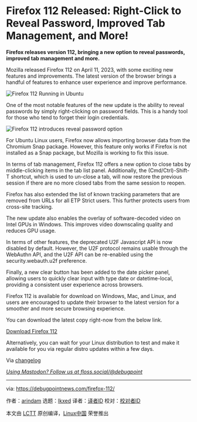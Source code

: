 [#]: subject: "Firefox 112 Released: Right-Click to Reveal Password, Improved Tab Management, and More!"
[#]: via: "https://debugpointnews.com/firefox-112/"
[#]: author: "arindam https://debugpointnews.com/author/dpicubegmail-com/"
[#]: collector: "lkxed"
[#]: translator: " "
[#]: reviewer: " "
[#]: publisher: " "
[#]: url: " "

Firefox 112 Released: Right-Click to Reveal Password, Improved Tab Management, and More!
======

**Firefox releases version 112, bringing a new option to reveal passwords, improved tab management and more.**

Mozilla released Firefox 112 on April 11, 2023, with some exciting new features and improvements. The latest version of the browser brings a handful of features to enhance user experience and improve performance.

![Firefox 112 Running in Ubuntu][1]

One of the most notable features of the new update is the ability to reveal passwords by simply right-clicking on password fields. This is a handy tool for those who tend to forget their login credentials.

![Firefox 112 introduces reveal password option][2]

For Ubuntu Linux users, Firefox now allows importing browser data from the Chromium Snap package. However, this feature only works if Firefox is not installed as a Snap package, but Mozilla is working to fix this issue.

In terms of tab management, Firefox 112 offers a new option to close tabs by middle-clicking items in the tab list panel. Additionally, the (Cmd/Ctrl)-Shift-T shortcut, which is used to un-close a tab, will now restore the previous session if there are no more closed tabs from the same session to reopen.

Firefox has also extended the list of known tracking parameters that are removed from URLs for all ETP Strict users. This further protects users from cross-site tracking.

The new update also enables the overlay of software-decoded video on Intel GPUs in Windows. This improves video downscaling quality and reduces GPU usage.

In terms of other features, the deprecated U2F Javascript API is now disabled by default. However, the U2F protocol remains usable through the WebAuthn API, and the U2F API can be re-enabled using the security.webauth.u2f preference.

Finally, a new clear button has been added to the date picker panel, allowing users to quickly clear input with type date or datetime-local, providing a consistent user experience across browsers.

Firefox 112 is available for download on Windows, Mac, and Linux, and users are encouraged to update their browser to the latest version for a smoother and more secure browsing experience.

You can download the latest copy right-now from the below link.

[Download Firefox 112][3]

Alternatively, you can wait for your Linux distribution to test and make it available for you via regular distro updates within a few days.

Via [changelog][4]

[_Using Mastodon? Follow us at floss.social/@debugpoint_][5]

--------------------------------------------------------------------------------

via: https://debugpointnews.com/firefox-112/

作者：[arindam][a]
选题：[lkxed][b]
译者：[译者ID](https://github.com/译者ID)
校对：[校对者ID](https://github.com/校对者ID)

本文由 [LCTT](https://github.com/LCTT/TranslateProject) 原创编译，[Linux中国](https://linux.cn/) 荣誉推出

[a]: https://debugpointnews.com/author/dpicubegmail-com/
[b]: https://github.com/lkxed/
[1]: https://debugpointnews.com/wp-content/uploads/2023/04/Firefox-112-Running-in-Ubuntu.jpg
[2]: https://debugpointnews.com/wp-content/uploads/2023/04/Firefox-112-introduces-reveal-password-option.jpg
[3]: https://ftp.mozilla.org/pub/firefox/releases/112.0/
[4]: https://www.mozilla.org/en-US/firefox/112.0/releasenotes/
[5]: https://floss.social/@debugpoint